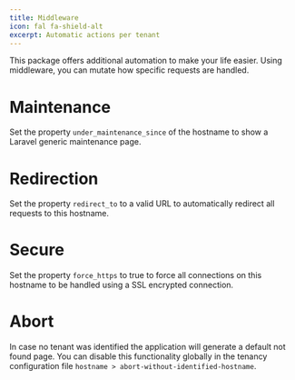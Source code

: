 ```yaml
---
title: Middleware
icon: fal fa-shield-alt
excerpt: Automatic actions per tenant
---
```

This package offers additional automation to make your life easier. Using
middleware, you can mutate how specific requests are handled.

# Maintenance

Set the property `under_maintenance_since` of the hostname to show a
Laravel generic maintenance page.

# Redirection

Set the property `redirect_to` to a valid URL to automatically redirect all
requests to this hostname.

# Secure

Set the property `force_https` to true to force all connections on this
hostname to be handled using a SSL encrypted connection.

# Abort

In case no tenant was identified the application will generate a default
not found page. You can disable this functionality globally in
the tenancy configuration file `hostname > abort-without-identified-hostname`.
